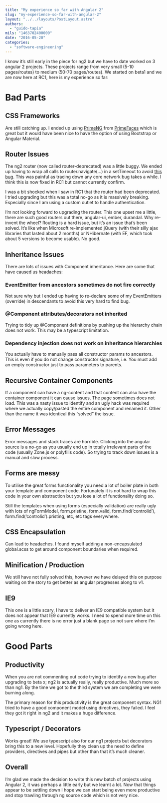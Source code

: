 ```yaml
---
title: "My experience so far with Angular 2"
slug: "my-experience-so-far-with-angular-2"
layout: "../../layouts/PostLayout.astro"
authors: 
  - "guido-tapia"
mils: "1463702400000"
date: "2016-05-20"
categories: 
  - "software-engineering"
---
```


I know it’s still early in the piece for ng2 but we have to date worked on 3 angular 2 projects. These projects range from very small (5-10 pages/routes) to medium (50-70 pages/routes). We started on beta1 and we are now here at RC1, here is my experience so far:

# Bad Parts

## CSS Frameworks

Are still catching up. I ended up using [PrimeNG](http://www.primefaces.org/primeng/) from [PrimeFaces](http://www.primefaces.org/) which is great but it would have been nice to have the option of using Bootstrap or Angular Material.

## Router Issues

The ng2 router (now called router-deprecated) was a little buggy. We ended up having to wrap all calls to router.navigate(…) in a setTimeout to avoid [this bug](https://github.com/angular/angular/issues/6786). This was painful as tracing down any core network bug takes a while. I think this is now fixed in RC1 but cannot currently confirm.

I was a bit shocked when I saw in RC1 that the router had been deprecated. I tried upgrading but this was a total no-go as it is massively breaking. Especially since I am using a custom outlet to handle authentication.

I’m not looking forward to upgrading the router. This one upset me a little, there are such good routers out there, angular-ui, ember, durandal. Why re-invent the wheel? Routing is a hard issue, but it’s an issue that’s been solved. It’s like when Microsoft re-implemented jQuery (with their silly ajax libraries that lasted about 2 months) or NHibernate (with EF, which took about 5 versions to become usable). No good.

## Inheritance Issues

There are lots of issues with Component inheritance. Here are some that have caused us headaches:

### EventEmitter from ancestors sometimes do not fire correctly

Not sure why but I ended up having to re-declare some of my EventEmitters (override) in descendants to avoid this very hard to find bug.

### @Component attributes/decorators not inherited

Trying to tidy up @Component definitions by pushing up the hierarchy chain does not work. This may be a typescript limitation.

### Dependency injection does not work on inheritance hierarchies

You actually have to manually pass all constructor params to ancestors. This is even if you do not change constructor signature, i.e. You must add an empty constructor just to pass parameters to parents.

## Recursive Container Components

If a component can have a ng-content and that content can also have the container component it can cause issues. The page sometimes does not load. This was a nasty issue to identify and an ugly hack was required where we actually copy/pasted the entire component and renamed it. Other than the name it was identical this “solved” the issue.

## Error Messages

Error messages and stack traces are horrible. Clicking into the angular source is a no-go as you usually end up in totally irrelevant parts of the code (usually Zone.js or polyfills code). So trying to track down issues is a manual and slow process.

## Forms are messy

To utilise the great forms functionality you need a lot of boiler plate in both your template and component code. Fortunately it is not hard to wrap this code in your own abstraction but you lose a lot of functionality doing so.

Still the templates when using forms (especially validation) are really ugly with lots of ngFormModel, form.pristine, form.valid, form.find(‘controlid’), form.find(‘controlid’).pristing, etc, etc tags everywhere.

## CSS Encapsulation

Can lead to headaches. I found myself adding a non-encapsulated global.scss to get around component boundaries when required.

## Minification / Production

We still have not fully solved this, however we have delayed this on purpose waiting on the story to get better as angular progresses along to v1.

## IE9

This one is a little scary, I have to deliver an IE9 compatible system but it does not appear that IE9 currently works. I need to spend more time on this one as currently there is no error just a blank page so not sure where I’m going wrong here.

# Good Parts

## Productivity

When you are not commenting out code trying to identify a new bug after upgrading to beta x; ng2 is actually really, really productive. Much more so than ng1. By the time we got to the third system we are completing we were burning along.

The primary reason for this productivity is the great component syntax. NG1 tried to have a good component model using directives, they failed. I feel they got it right in ng2 and it makes a huge difference.

## Typescript / Decorators

Works great! We use typescript also for our ng1 projects but decorators bring this to a new level. Hopefully they clean up the need to define providers, directives and pipes but other than that it’s much cleaner.

## Overall

I’m glad we made the decision to write this new batch of projects using Angular 2, it was perhaps a little early but we learnt a lot. Now that things appear to be settling down I hope we can start being even more productive and stop trawling through ng source code which is not very nice.
